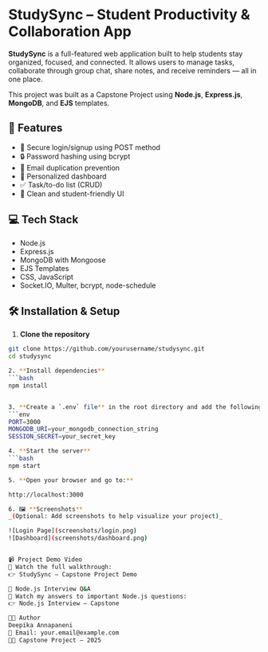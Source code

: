 # StudySync – Student Productivity & Collaboration App

**StudySync** is a full-featured web application built to help students stay organized, focused, and connected. It allows users to manage tasks, collaborate through group chat, share notes, and receive reminders — all in one place.

This project was built as a Capstone Project using **Node.js**, **Express.js**, **MongoDB**, and **EJS** templates.


## 🚀 Features

- 🔐 Secure login/signup using POST method
- 🔒 Password hashing using bcrypt
- 📧 Email duplication prevention
- 🧾 Personalized dashboard
- ✅ Task/to-do list (CRUD)
- 🎨 Clean and student-friendly UI


## 💻 Tech Stack

- Node.js
- Express.js
- MongoDB with Mongoose
- EJS Templates
- CSS, JavaScript
- Socket.IO, Multer, bcrypt, node-schedule


## 🛠️ Installation & Setup

1. **Clone the repository**  
```bash
git clone https://github.com/yourusername/studysync.git
cd studysync

2. **Install dependencies**  
```bash
npm install


3. **Create a `.env` file** in the root directory and add the following:
```env
PORT=3000
MONGODB_URI=your_mongodb_connection_string
SESSION_SECRET=your_secret_key

4. **Start the server**  
```bash
npm start

5. **Open your browser and go to:**  

http://localhost:3000

6. 🖼️ **Screenshots**  
_(Optional: Add screenshots to help visualize your project)_

![Login Page](screenshots/login.png)  
![Dashboard](screenshots/dashboard.png)


📹 Project Demo Video
🎥 Watch the full walkthrough:
👉 StudySync – Capstone Project Demo

🧠 Node.js Interview Q&A
📘 Watch my answers to important Node.js questions:
👉 Node.js Interview – Capstone

👩‍💻 Author
Deepika Annapaneni
📧 Email: your.email@example.com
🧑‍🎓 Capstone Project – 2025



